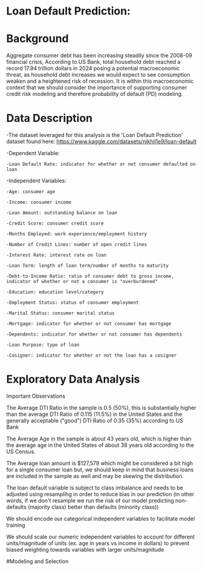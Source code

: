 # Loan Default Prediction:
# Background
Aggregate consumer debt has been increasing steadily since the 2008-09 financial crisis, According to US Bank, total household debt reached a record 17.94 trillion dollars in 2024 posing a potential macroeconomic threat, as household debt increases we would expect to see consumption weaken and a heightened risk of recession. It is within this macroeconomic context that we should consider the importance of supporting consumer credit risk modeling and therefore probability of default (PD) modeling.

# Data Description

-The dataset leveraged for this analysis is the 'Loan Default Prediction' dataset found here: https://www.kaggle.com/datasets/nikhil1e9/loan-default

-Dependent Variable: 

    -Loan Default Rate: indicator for whether or not consumer defaulted on loan

-Independent Variables: 

    -Age: consumer age

    -Income: consumer income

    -Loan Amount: outstanding balance on loan

    -Credit Score: consumer credit score

    -Months Employed: work experience/employment history

    -Number of Credit Lines: number of open credit lines

    -Interest Rate: interest rate on loan

    -Loan Term: length of loan term/number of months to maturity

    -Debt-to-Income Ratio: ratio of consumer debt to gross income, indicator of whether or not a consumer is "overburdened"

    -Education: education level/category

    -Employment Status: status of consumer employment

    -Marital Status: consumer marital status

    -Mortgage: indicator for whether or not consumer has mortgage

    -Dependents: indicator for whether or not consumer has dependents

    -Loan Purpose: type of loan

    -Cosigner: indicator for whether or not the loan has a cosigner

# Exploratory Data Analysis

Important Observations

The Average DTI Ratio in the sample is 0.5 (50%), this is substantially higher than the average DTI Ratio of 0.115 (11.5%) in the United States and the generally acceptable ("good") DTI Ratio of 0.35 (35%) according to US Bank

The Average Age in the sample is about 43 years old, which is higher than the average age in the United States of about 38 years old according to the US Census.

The Average loan amount is $127,579 which might be considered a bit high for a single consumer loan but, we should keep in mind that business loans are included in the sample as well and may be skewing the distribution.

The loan default variable is subject to class imbalance and needs to be adjusted using resamplihg in order to reduce bias in our prediction (in other words, if we don't resample we run the risk of our model predicting non-defaults (majority class) better than defaults (minority class))

We should encode our categorical independent variables to facilitate model training

We should scale our numeric independent variables to account for different units/magnitude of units (ex. age in years vs income in dollars) to prevent biased weighting towards variables with larger units/magnitude

#Modeling and Selection




        
